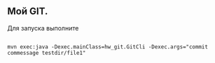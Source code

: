 ## Мой GIT.
Для запуска выполните
```

mvn exec:java -Dexec.mainClass=hw_git.GitCli -Dexec.args="commit commessage testdir/file1"

```
